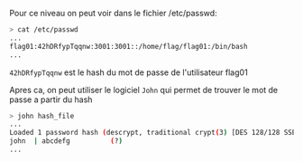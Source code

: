 Pour ce niveau on peut voir dans le fichier /etc/passwd:

```bash
> cat /etc/passwd
...
flag01:42hDRfypTqqnw:3001:3001::/home/flag/flag01:/bin/bash
...
```

`42hDRfypTqqnw` est le hash du mot de passe de l'utilisateur flag01

Apres ca, on peut utiliser le logiciel `John` qui permet de trouver
le mot de passe a partir du hash

```bash
> john hash_file
...
Loaded 1 password hash (descrypt, traditional crypt(3) [DES 128/128 SSE2-16])
john  | abcdefg          (?)
...
```
